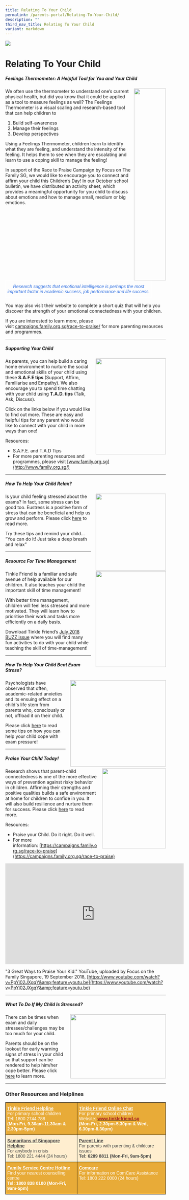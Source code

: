 ```yaml
---
title: Relating To Your Child
permalink: /parents-portal/Relating-To-Your-Child/
description: ""
third_nav_title: Relating To Your Child
variant: markdown
---
```

![](/images/banner.gif)

  
  
# Relating To Your Child


##### Feelings Thermometer: A Helpful Tool for You and Your Child

<img src="/images/Thermometer.png" style="width:100px;height:600px;margin-left:10px;" align="right">

We often use the thermometer to understand one’s current physical health, but did you know that it could be applied as a tool to measure feelings as well? The Feelings Thermometer is a visual scaling and research-based tool that can help children to  
  
1.  Build self-awareness
2.  Manage their feelings
3.  Develop perspectives

Using a Feelings Thermometer, children learn to identify what they are feeling, and understand the intensity of the feeling. It helps them to see when they are escalating and learn to use a coping skill to manage the feeling!  
  
In support of the Race to Praise Campaign by Focus on The Family SG, we would like to encourage you to connect and affirm your child this Children’s Day! In our October school bulletin, we have distributed an activity sheet, which provides a meaningful opportunity for you child to discuss about emotions and how to manage small, medium or big emotions.


<style type="text/css">
.tg  {border-collapse:collapse;border-spacing:0;}
.tg td{border-color:black;border-style:solid;border-width:1px;font-family:Arial, sans-serif;font-size:14px;
  overflow:hidden;padding:10px 5px;word-break:normal;}
.tg th{border-color:black;border-style:solid;border-width:1px;font-family:Arial, sans-serif;font-size:14px;
  font-weight:normal;overflow:hidden;padding:10px 5px;word-break:normal;}
.tg .tg-8jgo{border-color:#ffffff;text-align:center;vertical-align:top}
</style>
<table class="tg" style="undefined;table-layout: fixed; width: 460px">
<colgroup>
<col style="width: 460px">
</colgroup>
<thead>
  <tr>
    <td class="tg-8jgo"><span style="font-style:italic;color:#2E6EE0">Research suggests that emotional intelligence is perhaps the most </span><span style="font-weight:400;font-style:italic;color:#2E6EE0">important factor in academic success, job performance and life success.</span></td>
  </tr>
</thead>
</table>

You may also visit their website to complete a short quiz that will help you discover the strength of your emotional connectedness with your children.  
  
If you are interested to learn more, please visit&nbsp;[campaigns.family.org.sg/race-to-praise/](http://campaigns.family.org.sg/race-to-praise/)&nbsp;for more parenting resources and programmes.

---

##### Supporting Your Child

<img src="/images/Support.jpg" style="width:220px;height:300px;margin-left:15px;" align="right">

As parents, you can help build a caring home environment to nurture the social and emotional skills of your child using these&nbsp;**S.A.F.E tips**&nbsp;(Support, Affirm, Familiarise and Empathy). We also encourage you to spend time chatting with your child using&nbsp;**T.A.D. tips**&nbsp;(Talk, Ask, Discuss).  
  
Click on the links below if you would like to find out more. These are easy and helpful tips for any parent who would like to connect with your child in more ways than one!  
  
Resources:  

*   S.A.F.E. and T.A.D Tips
*   For more parenting resources and programmes, please visit&nbsp;[www.family.org.sg](http://www.family.org.sg/)

---

##### **How To Help Your Child Relax?**


<img src="/images/Relax.png" style="width:220px;height:240px;margin-left:15px;" align="right">


Is your child feeling stressed about the exams? In fact, some stress can be good too. Eustress is a positive form of stress that can be beneficial and help us grow and perform. Please click&nbsp;[here](/parents-portal/Relating-To-Your-Child/How-To-Help-My-Child-Relax/)&nbsp;to read more.  
  
  
Try these tips and remind your child… “You can do it! Just take a deep breath and relax”

---

##### **Resource For Time Management**

<img src="/images/Resource.png" style="width:220px;height:300px;margin-left:15px;" align="right">

Tinkle Friend is a familiar and safe avenue of help available for our children. It also teaches your child the important skill of time management!

  

With better time management, children&nbsp;will&nbsp;feel less stressed and more motivated.&nbsp;They will learn how to prioritise their work and tasks more efficiently on a daily basis.

  

Download Tinkle Friend’s [July 2018 BUZZ issue](/files/BUZZ%20July%202018.pdf) where you will find many fun activities to do with your child while teaching the skill of time-management!

---

##### **How To Help Your Child Beat Exam Stress?**

<img src="/images/Help.png" style="width:300px;height:270px;margin-left:15px;" align="right">

Psychologists have observed that often, academic-related anxieties and its ensuing effect on a child's life stem from parents who, consciously or not, offload it on their child.

Please click [here](/parents-portal/Relating-To-Your-Child/How-To-Help-Your-Child-Beat-Exam-Stress/) to read some tips on how you can help your child cope with exam pressure!

---

##### **Praise Your Child Today!**

<img src="/images/Praise1.jpg" style="width:200px;height:250px;margin-left:15px;" align="right">

Research shows that parent-child connectedness is one of the more effective ways of prevention against risky behavior in children. Affirming their strengths and positive qualities builds a safe environment at home for children to confide in you. It will also build resilience and nurture them for success. Please click [here](/parents-portal/Relating-To-Your-Child/Praise-Your-Child-Today/) to read more.

Resources:

*   Praise your Child. Do it right. Do it well.
*   For more information:&nbsp;[https://campaigns.family.org.sg/race-to-praise](https://campaigns.family.org.sg/race-to-praise)


<iframe width="560" height="315" src="https://www.youtube.com/embed/PpYi02JXgqY" title="YouTube video player" frameborder="0" allow="accelerometer; autoplay; clipboard-write; encrypted-media; gyroscope; picture-in-picture" allowfullscreen=""></iframe>


"3 Great Ways to Praise Your Kid." YouTube, uploaded by Focus on the Family Singapore, 19 September 2018,&nbsp;[https://www.youtube.com/watch?v=PpYi02JXgqY&amp;feature=youtu.be](https://www.youtube.com/watch?v=PpYi02JXgqY&amp;feature=youtu.be)

----

##### **What To Do If My Child Is Stressed?**

<img src="/images/Stress.jpeg" style="width:300px;height:200px;margin-left:15px;" align="right">

There can be times when exam and daily stresses/challenges&nbsp;may be too much for your child.

  

Parents should be on the lookout for early warning signs of stress in your child so that support can be rendered to help him/her cope better.&nbsp;Please click [here](/parents-portal/Relating-To-Your-Child/What-To-Do-If-My-Child-Is-Stressed/) to learn more.

---

### **Other Resources and Helplines**

<style type="text/css">
.tg  {border-collapse:collapse;border-spacing:0;}
.tg td{border-color:black;border-style:solid;border-width:1px;font-family:Arial, sans-serif;font-size:14px;
  overflow:hidden;padding:10px 5px;word-break:normal;}
.tg th{border-color:black;border-style:solid;border-width:1px;font-family:Arial, sans-serif;font-size:14px;
  font-weight:normal;overflow:hidden;padding:10px 5px;word-break:normal;}
.tg .tg-yls4{background-color:#E8AB38;color:#FFF;font-weight:bold;text-align:left;vertical-align:top}
.tg .tg-xisn{background-color:#FFEECF;color:#454545;font-weight:bold;text-align:left;vertical-align:top}
</style>
<table class="tg">
<thead>
  <tr>
    <th class="tg-yls4"><span style="text-decoration:underline">Tinkle Friend Helpline</span><br><span style="font-weight:normal">For primary school children</span><br><span style="font-weight:normal">Tel: 1800 2744 788</span><br>(Mon-Fri, 9.30am-11.30am &amp; 2.30pm-5pm)</th>
    <th class="tg-yls4"><span style="text-decoration:underline">Tinkle Friend Online Chat</span><br><span style="font-weight:normal">For primary school children</span><br><span style="font-weight:normal">Website:</span> <a href="http://www.tinklefriend.sg/" target="_blank" rel="noopener noreferrer"><span style="color:#A52023">www.tinklefriend.sg</span></a><br>(Mon-Fri, 2.30pm-5.30pm &amp; Wed, 6.30pm-8.30pm)</th>
  </tr>
</thead>
<tbody>
  <tr>
    <td class="tg-xisn"><span style="text-decoration:underline">Samaritans of Singapore Helpline  </span>       <br><span style="font-weight:normal">For anybody in crisis</span><br><span style="font-weight:normal">Tel: 1800 221 4444 (24 hours)</span></td>
    <td class="tg-xisn"><span style="text-decoration:underline">Parent Line</span><br><span style="font-weight:normal">For parents with parenting &amp; childcare issues</span><br>Tel: 6289 8811 (Mon-Fri, 9am-5pm)</td>
  </tr>
  <tr>
    <td class="tg-yls4"><span style="text-decoration:underline">Family Service Centre Hotline</span><br><span style="font-weight:normal">Find your nearest counselling centre</span><br>Tel: 1800 838 0100 (Mon-Fri, 9am-5pm)</td>
    <td class="tg-yls4"><span style="text-decoration:underline">Comcare</span><br><span style="font-weight:normal">For information on ComCare Assistance</span><br><span style="font-weight:normal">Tel: 1800 222 0000 (24 hours)</span></td>
  </tr>
</tbody>
</table>
